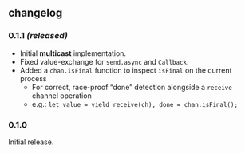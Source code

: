 ## changelog


### 0.1.1 *(released)*

- Initial **multicast** implementation.
- Fixed value-exchange for `send.async` and `Callback`.
- Added a `chan.isFinal` function to inspect `isFinal` on the current process
  - For correct, race-proof “done” detection alongside a `receive` channel operation
  - e.g.: `let value = yield receive(ch), done = chan.isFinal();`


### 0.1.0

Initial release.

